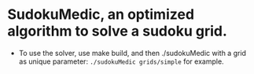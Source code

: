 # SudokuMedic, an optimized algorithm to solve a sudoku grid.

- To use the solver, use make build, and then ./sudokuMedic with a grid as unique parameter: `./sudokuMedic grids/simple` for example.
